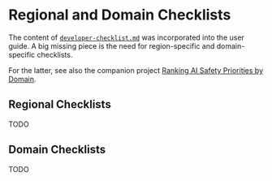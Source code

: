 # Regional and Domain Checklists

The content of [`developer-checklist.md`](developer-checklist.md) was incorporated into the user guide. A big missing piece is the need for region-specific and domain-specific checklists.

For the latter, see also the companion project [Ranking AI Safety Priorities by Domain](https://the-ai-alliance.github.io/ranking-safety-priorities/).

## Regional Checklists

TODO

## Domain Checklists

TODO



